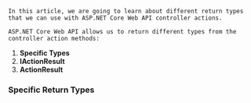 `In this article, we are going to learn about different return types that we can use with ASP.NET Core Web API controller actions.`

`ASP.NET Core Web API allows us to return different types from the controller action methods:`

1. **Specific Types**
2. **IActionResult**
3. **ActionResult<T>** 
  
  
### Specific Return Types
  
  
